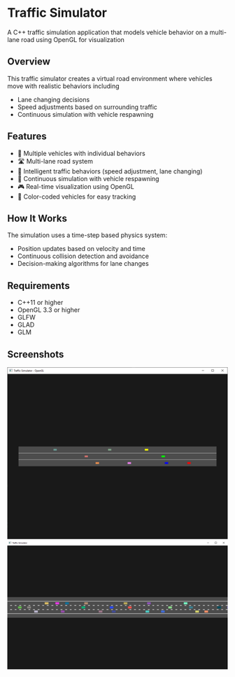 # Traffic Simulator
A C++ traffic simulation application that models vehicle behavior on a multi-lane road using OpenGL for visualization

## Overview
This traffic simulator creates a virtual road environment where vehicles move with realistic behaviors including

- Lane changing decisions
- Speed adjustments based on surrounding traffic
- Continuous simulation with vehicle respawning

## Features

- 🚗 Multiple vehicles with individual behaviors
- 🛣️ Multi-lane road system
- 🚦 Intelligent traffic behaviors (speed adjustment, lane changing)
- 🔄 Continuous simulation with vehicle respawning
- 🎮 Real-time visualization using OpenGL
- 🎨 Color-coded vehicles for easy tracking

## How It Works
The simulation uses a time-step based physics system:

- Position updates based on velocity and time
- Continuous collision detection and avoidance
- Decision-making algorithms for lane changes

## Requirements

- C++11 or higher
- OpenGL 3.3 or higher
- GLFW
- GLAD
- GLM

## Screenshots

![alt text](https://github.com/JRichm/TrafficSimulator/blob/main/screenshots/250330.png)
![alt text](https://github.com/JRichm/TrafficSimulator/blob/main/screenshots/250403.png)
